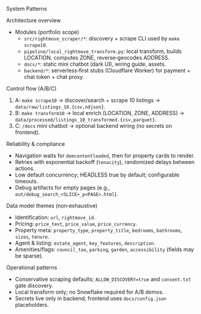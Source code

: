 System Patterns

Architecture overview
- Modules (portfolio scope)
  - `src/rightmove_scraper/*`: discovery + scrape CLI used by `make scrape10`.
  - `pipeline/local_rightmove_transform.py`: local transform, builds LOCATION, computes ZONE, reverse‑geocodes ADDRESS.
  - `docs/*`: static mini chatbot (dark UI), wiring guide, assets.
  - `backend/*`: serverless‑first stubs (Cloudflare Worker) for payment + chat token + chat proxy.

Control flow (A/B/C)
1) A: `make scrape10` → discover/search + scrape 10 listings → `data/raw/listings_10.{csv,ndjson}`.
2) B: `make transform10` → local enrich (LOCATION, ZONE, ADDRESS) → `data/processed/listings_10_transformed.{csv,parquet}`.
3) C: `/docs` mini chatbot → optional backend wiring (no secrets on frontend).

Reliability & compliance
- Navigation waits for `domcontentloaded`, then for property cards to render.
- Retries with exponential backoff (`tenacity`), randomized delays between actions.
- Low default concurrency; HEADLESS true by default; configurable timeouts.
- Debug artifacts for empty pages (e.g., `out/debug_search_<SLICE>_p<PAGE>.html`).

Data model themes (non‑exhaustive)
- Identification: `url`, `rightmove_id`.
- Pricing: `price_text`, `price_value`, `price_currency`.
- Property meta: `property_type`, `property_title`, `bedrooms`, `bathrooms`, `sizes`, `tenure`.
- Agent & listing: `estate_agent`, `key_features`, `description`.
- Amenities/flags: `council_tax`, `parking`, `garden`, `accessibility` (fields may be sparse).

Operational patterns
- Conservative scraping defaults; `ALLOW_DISCOVERY=true` and `consent.txt` gate discovery.
- Local transform only; no Snowflake required for A/B demos.
- Secrets live only in backend; frontend uses `docs/config.json` placeholders.
